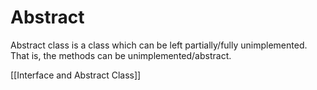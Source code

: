 # Abstract

Abstract class is a class which can be left partially/fully unimplemented. That is, the methods can be unimplemented/abstract.

[[Interface and Abstract Class]]
